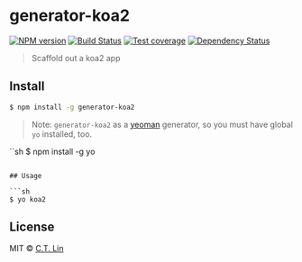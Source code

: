 # generator-koa2

[![NPM version][npm-image]][npm-url]
[![Build Status][travis-image]][travis-url]
[![Test coverage][coveralls-image]][coveralls-url]
[![Dependency Status][david_img]][david_site]

> Scaffold out a koa2 app

## Install

```sh
$ npm install -g generator-koa2
```

> Note: `generator-koa2` as a [yeoman](http://yeoman.io/) generator, so you must have global `yo` installed, too.

``sh
$ npm install -g yo
```

## Usage

```sh
$ yo koa2
```

## License

MIT © [C.T. Lin](https://github.com/chentsulin)

[npm-image]: https://badge.fury.io/js/generator-koa2.svg
[npm-url]: https://npmjs.org/package/generator-koa2
[travis-image]: https://travis-ci.org/chentsulin/generator-koa2.svg
[travis-url]: https://travis-ci.org/chentsulin/generator-koa2
[coveralls-image]: https://coveralls.io/repos/chentsulin/generator-koa2/badge.svg?branch=master&service=github
[coveralls-url]: https://coveralls.io/r/chentsulin/generator-koa2?branch=master
[david_img]: https://david-dm.org/chentsulin/generator-koa2.svg
[david_site]: https://david-dm.org/chentsulin/generator-koa2
